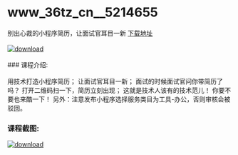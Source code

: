 # www_36tz_cn__5214655
别出心裁的小程序简历，让面试官耳目一新
[下载地址](http://www.36tz.cn/article/5214655 "下载地址")
<br/></br>[![download](http://36tz.cn/muke_img/2020_07_1-96-300x184.png "下载地址")](http://www.36tz.cn/article/5214655 "下载地址")
<br/></br>### 课程介绍:<br/></br>用技术打造小程序简历；
让面试官耳目一新；
面试的时候面试官问你带简历了吗？
打开二维码扫一下，简历立刻出现；
这就是技术人该有的技术范儿！
你要不要也来酷一下！
另外：注意发布小程序选择服务类目为工具-办公，否则审核会被驳回。

### 课程截图:
[![download](http://36tz.cn/muke_img/2020_07_2-97.png "下载地址")](http://www.36tz.cn/article/5214655 "下载地址")
